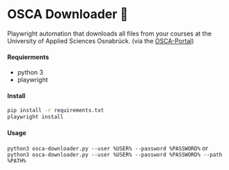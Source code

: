 # OSCA Downloader 🤖 

Playwright automation that downloads all files from your courses at the University of Applied Sciences Osnabrück. (via the [OSCA-Portal](https://osca.hs-osnabrueck.de))

#### Requierments
- python 3
- playwright

#### Install
```bash
pip install -r requirements.txt
playwright install
```

#### Usage
`python3 osca-downloader.py --user %USER% --password %PASSWORD%`
or
`python3 osca-downloader.py --user %USER% --password %PASSWORD% --path %PATH%`
